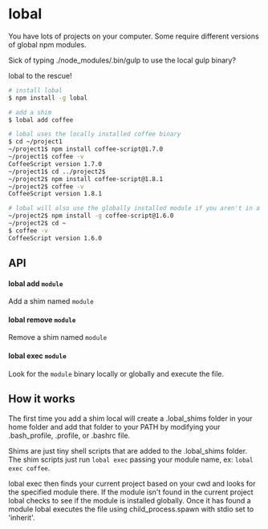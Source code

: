 # lobal

You have lots of projects on your computer. Some require different versions of global npm modules.

Sick of typing ./node_modules/.bin/gulp to use the local gulp binary?

lobal to the rescue!

```bash
# install lobal
$ npm install -g lobal

# add a shim
$ lobal add coffee

# lobal uses the locally installed coffee binary
$ cd ~/project1
~/project1$ npm install coffee-script@1.7.0
~/project1$ coffee -v
CoffeeScript version 1.7.0
~/project1$ cd ../project2$
~/project2$ npm install coffee-script@1.8.1
~/project2$ coffee -v
CoffeeScript version 1.8.1

# lobal will also use the globally installed module if you aren't in a project directory
~/project2$ npm install -g coffee-script@1.6.0
~/project2$ cd ~
$ coffee -v
CoffeeScript version 1.6.0
```

## API

#### lobal add `module`

Add a shim named `module`

#### lobal remove `module`

Remove a shim named `module`

#### lobal exec `module`

Look for the `module` binary locally or globally and execute the file.


## How it works

The first time you add a shim local will create a .lobal_shims folder in your home folder and add that folder to your PATH by modifying your .bash_profile, .profile, or .bashrc file.

Shims are just tiny shell scripts that are added to the .lobal_shims folder. The shim scripts just run `lobal exec` passing your module name, ex: `lobal exec coffee`.

lobal exec then finds your current project based on your cwd and looks for the specified module there. If the module isn't found in the current project lobal checks to see if the module is installed globally. Once it has found a module lobal executes the file using child_process.spawn with stdio set to 'inherit'.
